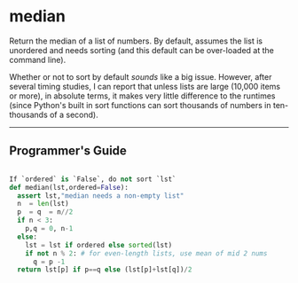 
# median

Return the median of a list of numbers.
By default, assumes the list  is unordered
and needs sorting (and this default can be over-loaded
at the command line).

Whether or not to sort by default _sounds_ like a big
issue. However,  after several timing studies, I can report
that unless lists are large (10,000 items or more),
in absolute terms, it makes
very little difference to the runtimes (since
Python's built in sort functions can sort thousands
of numbers in ten-thousands of a second).

______
## Programmer's Guide


```python

If `ordered` is `False`, do not sort `lst`
def median(lst,ordered=False):
  assert lst,"median needs a non-empty list"
  n  = len(lst)
  p  = q  = n//2
  if n < 3:
    p,q = 0, n-1
  else:
    lst = lst if ordered else sorted(lst)
    if not n % 2: # for even-length lists, use mean of mid 2 nums
      q = p -1
  return lst[p] if p==q else (lst[p]+lst[q])/2

```

